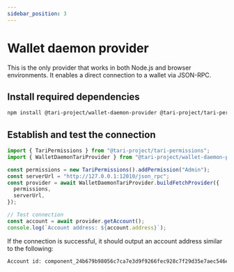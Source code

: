 ```yaml
---
sidebar_position: 3
---
```


# Wallet daemon provider

This is the only provider that works in both Node.js and browser environments. It enables a direct connection to a wallet via JSON-RPC.

## Install required dependencies

```bash npm2yarn
npm install @tari-project/wallet-daemon-provider @tari-project/tari-permissions
```

## Establish and test the connection

```js
import { TariPermissions } from "@tari-project/tari-permissions";
import { WalletDaemonTariProvider } from "@tari-project/wallet-daemon-provider";

const permissions = new TariPermissions().addPermission("Admin");
const serverUrl = "http://127.0.0.1:12010/json_rpc";
const provider = await WalletDaemonTariProvider.buildFetchProvider({
  permissions,
  serverUrl,
});

// Test connection
const account = await provider.getAccount();
console.log(`Account address: ${account.address}`);
```

If the connection is successful, it should output an account address similar to the following:

```txt
Account id: component_24b679b98056c7ca7e3d9f9266fec928c7f29d35e7aec546ed69f532aff40710
```